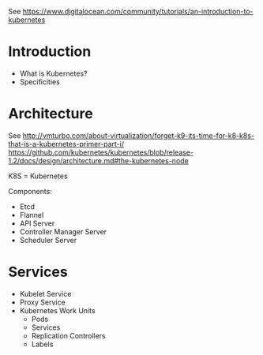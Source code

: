 See https://www.digitalocean.com/community/tutorials/an-introduction-to-kubernetes

# Introduction

* What is Kubernetes?
* Specificities


# Architecture

See http://vmturbo.com/about-virtualization/forget-k9-its-time-for-k8-k8s-that-is-a-kubernetes-primer-part-i/
https://github.com/kubernetes/kubernetes/blob/release-1.2/docs/design/architecture.md#the-kubernetes-node

K8S = Kubernetes

Components:
* Etcd
* Flannel
* API Server
* Controller Manager Server
* Scheduler Server

# Services

* Kubelet Service
* Proxy Service
* Kubernetes Work Units
  * Pods
  * Services
  * Replication Controllers
  * Labels


